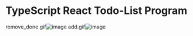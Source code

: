 TypeScript React Todo-List Program
============================================
remove_done.gif![image](https://user-images.githubusercontent.com/18544367/109651832-fa086900-7b99-11eb-9972-5f243dff80ed.png)
add.gif![image](https://user-images.githubusercontent.com/18544367/109651794-ee1ca700-7b99-11eb-9311-b5032f8c1881.png)

